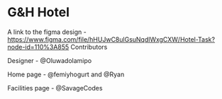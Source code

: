 # G&H Hotel
A link to the figma design - https://www.figma.com/file/hHUJwC8ulGsuNqdlWxgCXW/Hotel-Task?node-id=110%3A855
Contributors

Designer - @Oluwadolamipo

Home page - @femiyhogurt and @Ryan

Facilities page - @SavageCodes
